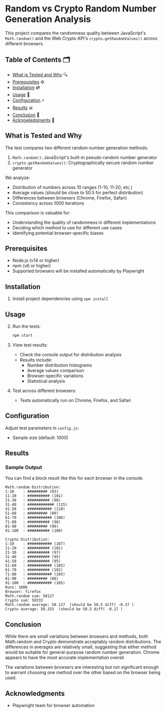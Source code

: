 # Random vs Crypto Random Number Generation Analysis

This project compares the randomness quality between JavaScript's `Math.random()` and the Web Crypto API's `crypto.getRandomValues()` across different browsers.

## Table of Contents 🗂️

- [What is Tested and Why](#what-is-tested-and-why) 🔍
- [Prerequisites](#prerequisites) ⚙️
- [Installation](#installation) 💿
- [Usage](#usage) 🚀
- [Configuration](#configuration) ⚡
- [Results](#results) 📊
- [Conclusion](#conclusion) 🎯
- [Acknowledgments](#acknowledgments) 🙏

## What is Tested and Why

The test compares two different random number generation methods:

1. `Math.random()`: JavaScript's built-in pseudo-random number generator
2. `crypto.getRandomValues()`: Cryptographically secure random number generator

We analyze:

- Distribution of numbers across 10 ranges (1-10, 11-20, etc.)
- Average values (should be close to 50.5 for perfect distribution)
- Differences between browsers (Chrome, Firefox, Safari)
- Consistency across 1000 iterations

This comparison is valuable for:

- Understanding the quality of randomness in different implementations
- Deciding which method to use for different use cases
- Identifying potential browser-specific biases

## Prerequisites

- Node.js (v14 or higher)
- npm (v6 or higher)
- Supported browsers will be installed automatically by Playwright

## Installation

1. Install project dependencies using `npm install`

## Usage

2. Run the tests:

   ```bash
   npm start
   ```

3. View test results:

   - Check the console output for distribution analysis
   - Results include:
     - Number distribution histograms
     - Average values comparison
     - Browser-specific variations
     - Statistical analysis

4. Test across different browsers:
   - Tests automatically run on Chrome, Firefox, and Safari

## Configuration

Adjust test parameters in `config.js`:

- Sample size (default: 1000)

## Results

### Sample Output

You can find a block result like this for each browser in the console.

```
Math.random Distribution:
1-10    : ######### (93)
11-20   : ########## (101)
21-30   : ########## (98)
31-40   : ############ (115)
41-50   : ########### (110)
51-60   : ######### (89)
61-70   : ########### (106)
71-80   : ########## (98)
81-90   : ######### (90)
91-100  : ########## (100)

Crypto Distribution:
1-10    : ########### (107)
11-20   : ########## (101)
21-30   : ########## (97)
31-40   : ########## (95)
41-50   : ########## (95)
51-60   : ########### (105)
61-70   : ########## (102)
71-80   : ########### (105)
81-90   : ######### (88)
91-100  : ########### (105)
Runs: 1000
Browser: firefox
Math.random sum: 50127
Crypto sum: 50333
Math.random average: 50.127  (should be 50.5 diff( -0.37 )
Crypto average: 50.333  (should be 50.5 diff( -0.17 )
```

## Conclusion

While there are small variations between browsers and methods, both Math.random and Crypto demonstrate acceptably random distributions. The differences in averages are relatively small, suggesting that either method would be suitable for general-purpose random number generation. Chrome appears to have the most accurate implementation overall.

The variations between browsers are interesting but not significant enough to warrant choosing one method over the other based on the browser being used.

## Acknowledgments

- Playwright team for browser automation
